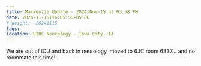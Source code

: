 ```yaml
---
title: Mackenzie Update - 2024-Nov-15 at 03:58 PM
date: 2024-11-15T16:05:55-05:00
# weight: -20241115
tags:
location: UIHC Neurology - Iowa City, IA
---
```


We are out of ICU and back in neurology, moved to 6JC room 6337... and no roommate this time!